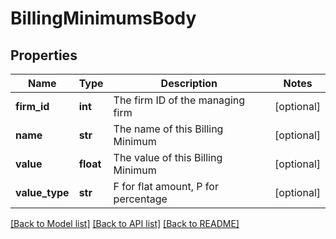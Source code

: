 # BillingMinimumsBody

## Properties
Name | Type | Description | Notes
------------ | ------------- | ------------- | -------------
**firm_id** | **int** | The firm ID of the managing firm | [optional] 
**name** | **str** | The name of this Billing Minimum | [optional] 
**value** | **float** | The value of this Billing Minimum | [optional] 
**value_type** | **str** | F for flat amount, P for percentage | [optional] 

[[Back to Model list]](../README.md#documentation-for-models) [[Back to API list]](../README.md#documentation-for-api-endpoints) [[Back to README]](../README.md)

